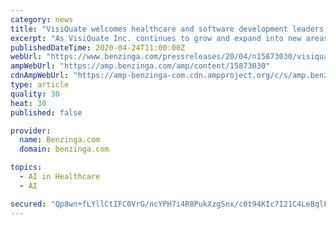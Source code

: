 ```yaml
---
category: news
title: "VisiQuate welcomes healthcare and software development leaders to its Board of Directors"
excerpt: "As VisiQuate Inc. continues to grow and expand into new areas of healthcare, the company today announced that Jim Lacy and"
publishedDateTime: 2020-04-24T11:00:00Z
webUrl: "https://www.benzinga.com/pressreleases/20/04/n15873030/visiquate-welcomes-healthcare-and-software-development-leaders-to-its-board-of-directors"
ampWebUrl: "https://amp.benzinga.com/amp/content/15873030"
cdnAmpWebUrl: "https://amp-benzinga-com.cdn.ampproject.org/c/s/amp.benzinga.com/amp/content/15873030"
type: article
quality: 30
heat: 30
published: false

provider:
  name: Benzinga.com
  domain: benzinga.com

topics:
  - AI in Healthcare
  - AI

secured: "Qp8wn+fLYllCtIFC0VrG/ncYPH7i4R8PukXzgSnx/c0t94KIc7I21C4LeBqlFN4AoKNr5cZ/bCi2oHwcdrCgyxf6yanH+cbtt7HJAOoYqAuvoe7yjOa8dHHij8+DmBTrVyhAZ5W9SUBxELri7YDyI4EQNSGfgUazttplJSC7PdKyiy+o+6lusCMHDW+q9sfF1/J6BJdx41jd+4DgLw4w8x+6Vj7B93jsuR+QytGirGc7gfoHQvdwoiZNBmiP2rMW83/SOkNnHAwD2SsGENDmtGxo1qyNTvmH+SdYl7yome+U7ConAIMZS15DOiXLTv/s;GUbfNSnXfLY4WVyWWWse/w=="
---
```


